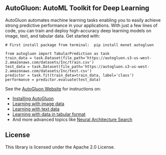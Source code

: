 ## AutoGluon: AutoML Toolkit for Deep Learning

AutoGluon automates machine learning tasks enabling you to easily achieve strong predictive performance in your applications.  With just a few lines of code, you can train and deploy high-accuracy deep learning models on image, text, and tabular data.  Get started with: 

```
# First install package from terminal:  pip install mxnet autogluon

from autogluon import TabularPrediction as task
train_data = task.Dataset(file_path='https://autogluon.s3-us-west-2.amazonaws.com/datasets/Inc/train.csv')
test_data = task.Dataset(file_path='https://autogluon.s3-us-west-2.amazonaws.com/datasets/Inc/test.csv')
predictor = task.fit(train_data=train_data, label='class')
performance = predictor.evaluate(test_data)
```

See the [AutoGluon Website](http://autogluon.mxnet.io.s3.amazonaws.com/index.html) for instructions on: 
- [Installing AutoGluon](http://autogluon.mxnet.io.s3.amazonaws.com/index.html#installation)
- [Learning with image data](http://autogluon.mxnet.io.s3.amazonaws.com/tutorials/image_classification/beginner.html)
- [Learning with text data](http://autogluon.mxnet.io.s3.amazonaws.com/tutorials/text_classification/beginner.html)
- [Learning with data in tabular format](http://autogluon.mxnet.io.s3.amazonaws.com/tutorials/tabular_prediction/tabular-quickstart.html)
- And more advanced topics like [Neural Architecture Search](http://autogluon.mxnet.io.s3.amazonaws.com/tutorials/nas/index.html)



## License

This library is licensed under the Apache 2.0 License.
